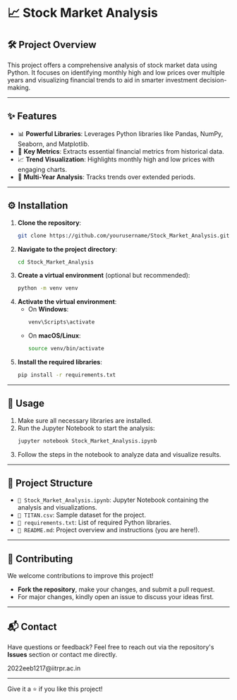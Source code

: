 # 📈 Stock Market Analysis

## 🛠️ Project Overview

This project offers a comprehensive analysis of stock market data using Python. It focuses on identifying monthly high and low prices over multiple years and visualizing financial trends to aid in smarter investment decision-making.

---

## ✨ Features

- 📊 **Powerful Libraries**: Leverages Python libraries like Pandas, NumPy, Seaborn, and Matplotlib.
- 🧮 **Key Metrics**: Extracts essential financial metrics from historical data.
- 📈 **Trend Visualization**: Highlights monthly high and low prices with engaging charts.
- 📆 **Multi-Year Analysis**: Tracks trends over extended periods.

---

## ⚙️ Installation

1. **Clone the repository**:
   ```bash
   git clone https://github.com/yourusername/Stock_Market_Analysis.git
   ```
2. **Navigate to the project directory**:
   ```bash
   cd Stock_Market_Analysis
   ```
3. **Create a virtual environment** (optional but recommended):
   ```bash
   python -m venv venv
   ```
4. **Activate the virtual environment**:
   - On **Windows**:
     ```bash
     venv\Scripts\activate
     ```
   - On **macOS/Linux**:
     ```bash
     source venv/bin/activate
     ```
5. **Install the required libraries**:
   ```bash
   pip install -r requirements.txt
   ```

---

## 🚀 Usage

1. Make sure all necessary libraries are installed.
2. Run the Jupyter Notebook to start the analysis:
   ```bash
   jupyter notebook Stock_Market_Analysis.ipynb
   ```
3. Follow the steps in the notebook to analyze data and visualize results.

---

## 📂 Project Structure

- `📒 Stock_Market_Analysis.ipynb`: Jupyter Notebook containing the analysis and visualizations.
- `📁 TITAN.csv`: Sample dataset for the project.
- `📄 requirements.txt`: List of required Python libraries.
- `📜 README.md`: Project overview and instructions (you are here!).

---

## 🤝 Contributing

We welcome contributions to improve this project!

- **Fork the repository**, make your changes, and submit a pull request.
- For major changes, kindly open an issue to discuss your ideas first.

---

## 📬 Contact

Have questions or feedback? Feel free to reach out via the repository's **Issues** section or contact me directly.

2022eeb1217\@iitrpr.ac.in

---

Give it a ⭐ if you like this project!

